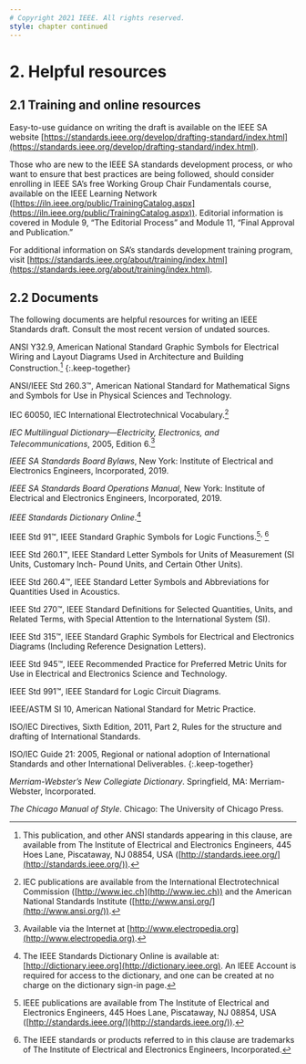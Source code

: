 ```yaml
---
# Copyright 2021 IEEE. All rights reserved.
style: chapter continued
---
```


# 2. Helpful resources

## 2.1 Training and online resources

Easy-to-use guidance on writing the draft is available on the IEEE SA website [https://standards.ieee.org/develop/drafting-standard/index.html](https://standards.ieee.org/develop/drafting-standard/index.html).

Those who are new to the IEEE SA standards development process, or who want to ensure that best practices are being followed, should consider enrolling in IEEE SA’s free Working Group Chair Fundamentals course, available on the IEEE Learning Network ([https://iln.ieee.org/public/TrainingCatalog.aspx](https://iln.ieee.org/public/TrainingCatalog.aspx)). Editorial information is covered in Module 9, “The Editorial Process” and Module 11, “Final Approval and Publication.”

For additional information on SA’s standards development training program, visit [https://standards.ieee.org/about/training/index.html](https://standards.ieee.org/about/training/index.html).

## 2.2 Documents

The following documents are helpful resources for writing an IEEE Standards draft. Consult the most recent version of undated sources.

ANSI Y32.9, American National Standard Graphic Symbols for Electrical Wiring and Layout Diagrams Used in Architecture and Building Construction.[^ANSI-Y32_9]
{:.keep-together}

ANSI/IEEE Std 260.3™, American National Standard for Mathematical Signs and Symbols for Use in Physical Sciences and Technology.

IEC 60050, IEC International Electrotechnical Vocabulary.[^IEC-60050]

*IEC Multilingual Dictionary—Electricity, Electronics, and Telecommunications*, 2005, Edition 6.[^IEC-Multilingual]

*IEEE SA Standards Board Bylaws*, New York: Institute of Electrical and Electronics Engineers, Incorporated, 2019.

*IEEE SA Standards Board Operations Manual*, New York: Institute of Electrical and Electronics Engineers, Incorporated, 2019.

*IEEE Standards Dictionary Online*.[^IEEE-StdDic]

IEEE Std 91™, IEEE Standard Graphic Symbols for Logic Functions.[^IEEE-Std-91]<sup>,</sup> [^IEEE-Std-Sym]

IEEE Std 260.1™, IEEE Standard Letter Symbols for Units of Measurement (SI Units, Customary Inch- Pound Units, and Certain Other Units).

IEEE Std 260.4™, IEEE Standard Letter Symbols and Abbreviations for Quantities Used in Acoustics.

IEEE Std 270™, IEEE Standard Definitions for Selected Quantities, Units, and Related Terms, with Special Attention to the International System (SI).

IEEE Std 315™, IEEE Standard Graphic Symbols for Electrical and Electronics Diagrams (Including Reference Designation Letters).

IEEE Std 945™, IEEE Recommended Practice for Preferred Metric Units for Use in Electrical and Electronics Science and Technology.

IEEE Std 991™, IEEE Standard for Logic Circuit Diagrams.

IEEE/ASTM SI 10, American National Standard for Metric Practice.

ISO/IEC Directives, Sixth Edition, 2011, Part 2, Rules for the structure and drafting of International Standards.

ISO/IEC Guide 21: 2005, Regional or national adoption of International Standards and other International Deliverables.
{:.keep-together}

*Merriam-Webster’s New Collegiate Dictionary*. Springfield, MA: Merriam-Webster, Incorporated.

*The Chicago Manual of Style*. Chicago: The University of Chicago Press.

[^ANSI-Y32_9]: This publication, and other ANSI standards appearing in this clause, are available from The Institute of Electrical and Electronics Engineers, 445 Hoes Lane, Piscataway, NJ 08854, USA ([http://standards.ieee.org/](http://standards.ieee.org/)).

[^IEC-60050]: IEC publications are available from the International Electrotechnical Commission ([http://www.iec.ch](http://www.iec.ch)) and the American National Standards Institute ([http://www.ansi.org/](http://www.ansi.org/)).

[^IEC-Multilingual]: Available via the Internet at [http://www.electropedia.org](http://www.electropedia.org).

[^IEEE-StdDic]: The IEEE Standards Dictionary Online is available at: [http://dictionary.ieee.org](http://dictionary.ieee.org). An IEEE Account is required for access to the dictionary, and one can be created at no charge on the dictionary sign-in page.

[^IEEE-Std-91]: IEEE publications are available from The Institute of Electrical and Electronics Engineers, 445 Hoes Lane, Piscataway, NJ 08854, USA ([http://standards.ieee.org/](http://standards.ieee.org/)).

[^IEEE-Std-Sym]: The IEEE standards or products referred to in this clause are trademarks of The Institute of Electrical and Electronics Engineers, Incorporated.
